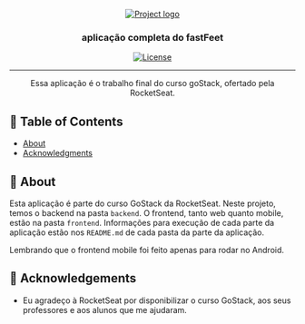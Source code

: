 <p align="center">
  <a href="" rel="noopener">
 <img src="https://github.com/pedrohba1/bootcamp-gostack-desafio-02/blob/master/readme%20stuff/logo.png" alt="Project logo"></a>
</p>

<h3 align="center">aplicação completa do fastFeet</h3>

<div align="center">


[![License](https://img.shields.io/badge/license-MIT-blue.svg)](/LICENSE)

</div>

---

<p align="center"> Essa aplicação é o trabalho final do curso goStack, ofertado pela RocketSeat.
    <br>
</p>

## 📝 Table of Contents

-   [About](#about)
-   [Acknowledgments](#acknowledgement)

## 🧐 About <a name = "about"></a>

Esta aplicação é parte do curso GoStack da RocketSeat. Neste projeto, temos o backend na pasta `backend`. O frontend, tanto
web quanto mobile, estão na pasta `frontend`. Informações para execução de cada parte da aplicação estão nos `README.md` 
de cada pasta da parte da aplicação.

Lembrando que o frontend mobile foi feito apenas para rodar no Android.

## 🎉 Acknowledgements <a name = "acknowledgement"></a>

-   Eu agradeço à RocketSeat por disponibilizar o curso GoStack, aos seus professores e aos alunos que me ajudaram.
